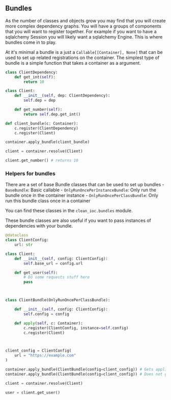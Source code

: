
## Bundles
As the number of classes and objects grow you may find that you will create more complex dependency graphs. You will have a groups of components that you will want to register together. For example if you want to have a sqlalchemy Session you will likely want a sqlalchemy Engine. This is where bundles come in to play.

At it's minimal a bundle is a just a ```Callable[[Container], None]``` that can be used to set up related registrations on the container.
The simplest type of bundle is a simple function that takes a container as a argument.

```python
class ClientDependency:
    def get_int(self):
        return 10

class Client:
    def __init__(self, dep: ClientDependency):
        self.dep = dep

    def get_number(self):
        return self.dep.get_int()

def client_bundle(c: Container):
    c.register(ClientDependency)
    c.register(Client)

container.apply_bundle(client_bundle)

client = container.resolve(Client)

client.get_number() # returns 10
```

### Helpers for bundles

There are a set of base Bundle classes that can be used to set up bundles
    - ```BaseBundle```: Basic callable
    - ```OnlyRunOncePerInstanceBundle```: Only run the bundle once in the container instance
    - ```OnlyRunOncePerClassBundle```: Only run this bundle class once in a container

You can find these classes in the `clean_ioc.bundles` module.

These bundle classes are also useful if you want to pass instances of dependencies with your bundle.


```python
@dataclass
class ClientConfig:
    url: str

class Client:
    def __init__(self, config: ClientConfig):
        self.base_url = config.url

    def get_user(self):
        # Do some requests stuff here
        pass



class ClientBundle(OnlyRunOncePerClassBundle):

    def __init__(self, config: ClientConfig):
        self.config = config

    def apply(self, c: Container):
        c.register(ClientConfig, instance=self.config)
        c.register(Client)



client_config = ClientConfig(
    url = "https://example.com"
)

container.apply_bundle(ClientBundle(config=client_config)) # Gets applied
container.apply_bundle(ClientBundle(config=client_config)) # Does not get applied

client = container.resolve(Client)

user = client.get_user()
```